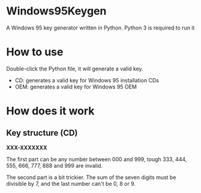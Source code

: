 # Windows95Keygen

A Windows 95 key generator written in Python. Python 3 is required to run it

# How to use

Double-click the Python file, it will generate a valid key.

- CD: generates a valid key for Windows 95 installation CDs
- OEM: generates a valid key for Windows 95 OEM

# How does it work

## Key structure (CD)

**XXX-XXXXXXX**

The first part can be any number between 000 and 999, tough 333, 444, 555, 666, 777, 888 and 999 are invalid.

The second part is a bit trickier. The sum of the seven digits must  be divisible by 7, and the last number can't be 0, 8 or 9.
